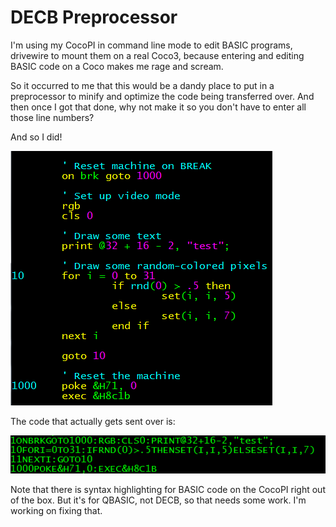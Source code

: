 DECB Preprocessor
==========

I'm using my CocoPI in command line mode to edit BASIC programs, drivewire to
mount them on a real Coco3, because entering and editing BASIC code on a Coco makes me rage and scream.

So it occurred to me that this would be a dandy place to put in a preprocessor to minify and optimize the
code being transferred over.  And then once I got that done, why not make it so you don't have to enter all those line numbers?

And so I did!

![](images/demo.png)

The code that actually gets sent over is:

![](images/code.png)

Note that there is syntax highlighting for BASIC code on the CocoPI right out of the box.
But it's for QBASIC, not DECB, so that needs some work.  I'm working on fixing that.
